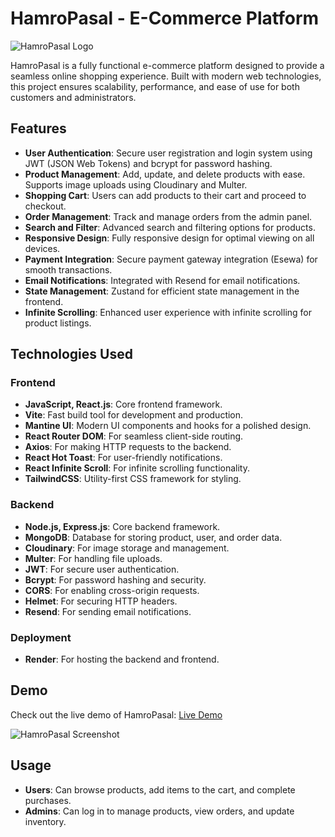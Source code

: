 # HamroPasal - E-Commerce Platform

![HamroPasal Logo](https://via.placeholder.com/150) <!-- Replace with your logo URL -->

HamroPasal is a fully functional e-commerce platform designed to provide a seamless online shopping experience. Built with modern web technologies, this project ensures scalability, performance, and ease of use for both customers and administrators.

## Features

- **User Authentication**: Secure user registration and login system using JWT (JSON Web Tokens) and bcrypt for password hashing.
- **Product Management**: Add, update, and delete products with ease. Supports image uploads using Cloudinary and Multer.
- **Shopping Cart**: Users can add products to their cart and proceed to checkout.
- **Order Management**: Track and manage orders from the admin panel.
- **Search and Filter**: Advanced search and filtering options for products.
- **Responsive Design**: Fully responsive design for optimal viewing on all devices.
- **Payment Integration**: Secure payment gateway integration (Esewa) for smooth transactions.
- **Email Notifications**: Integrated with Resend for email notifications.
- **State Management**: Zustand for efficient state management in the frontend.
- **Infinite Scrolling**: Enhanced user experience with infinite scrolling for product listings.

## Technologies Used

### Frontend
- **JavaScript, React.js**: Core frontend framework.
- **Vite**: Fast build tool for development and production.
- **Mantine UI**: Modern UI components and hooks for a polished design.
- **React Router DOM**: For seamless client-side routing.
- **Axios**: For making HTTP requests to the backend.
- **React Hot Toast**: For user-friendly notifications.
- **React Infinite Scroll**: For infinite scrolling functionality.
- **TailwindCSS**: Utility-first CSS framework for styling.

### Backend
- **Node.js, Express.js**: Core backend framework.
- **MongoDB**: Database for storing product, user, and order data.
- **Cloudinary**: For image storage and management.
- **Multer**: For handling file uploads.
- **JWT**: For secure user authentication.
- **Bcrypt**: For password hashing and security.
- **CORS**: For enabling cross-origin requests.
- **Helmet**: For securing HTTP headers.
- **Resend**: For sending email notifications.

### Deployment
- **Render**: For hosting the backend and frontend.

## Demo

Check out the live demo of HamroPasal: [Live Demo](https://your-website-link.com) <!-- Replace with your live website link -->

![HamroPasal Screenshot](./screenshot.png) <!-- Replace with the path to your screenshot -->

## Usage

- **Users**: Can browse products, add items to the cart, and complete purchases.
- **Admins**: Can log in to manage products, view orders, and update inventory.

